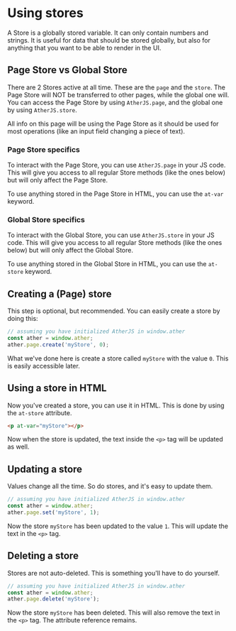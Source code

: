 # Using stores
A Store is a globally stored variable. It can only contain numbers and strings.
It is useful for data that should be stored globally, but also for anything that you want to be able to render in the UI.

## Page Store vs Global Store
There are 2 Stores active at all time. These are the `page` and the `store`. The Page Store will NOT be transferred to other pages, while the global one will. You can access the Page Store by using `AtherJS.page`, and the global one by using `AtherJS.store`.

All info on this page will be using the Page Store as it should be used for most operations (like an input field changing a piece of text).

### Page Store specifics
To interact with the Page Store, you can use `AtherJS.page` in your JS code. This will give you access to all regular Store methods (like the ones below) but will only affect the Page Store.

To use anything stored in the Page Store in HTML, you can use the `at-var` keyword.

### Global Store specifics
To interact with the Global Store, you can use `AtherJS.store` in your JS code. This will give you access to all regular Store methods (like the ones below) but will only affect the Global Store.

To use anything stored in the Global Store in HTML, you can use the `at-store` keyword.

## Creating a (Page) store
This step is optional, but recommended. You can easily create a store by doing this:
```ts
// assuming you have initialized AtherJS in window.ather
const ather = window.ather;
ather.page.create('myStore', 0);
```
What we've done here is create a store called `myStore` with the value `0`. This is easily accessible later.

## Using a store in HTML
Now you've created a store, you can use it in HTML. This is done by using the `at-store` attribute.
```html
<p at-var="myStore"></p>
```
Now when the store is updated, the text inside the `<p>` tag will be updated as well.

## Updating a store
Values change all the time. So do stores, and it's easy to update them.
```ts
// assuming you have initialized AtherJS in window.ather
const ather = window.ather;
ather.page.set('myStore', 1);
```
Now the store `myStore` has been updated to the value `1`. This will update the text in the `<p>` tag.

## Deleting a store
Stores are not auto-deleted. This is something you'll have to do yourself.
```ts
// assuming you have initialized AtherJS in window.ather
const ather = window.ather;
ather.page.delete('myStore');
```
Now the store `myStore` has been deleted. This will also remove the text in the `<p>` tag. The attribute reference remains.